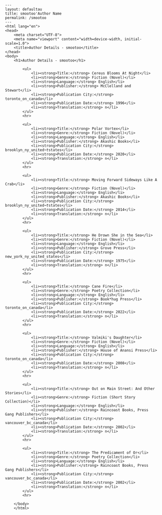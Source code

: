 
    ---
    layout: defaultau
    title: smootoo'Author Name 
    permalink: /smootoo
    ---
    <html lang="en">
    <head>
        <meta charset="UTF-8">
        <meta name="viewport" content="width=device-width, initial-scale=1.0">
        <title>Author Details - smootoo</title>
    </head>
    <body>
        <h1>Author Details - smootoo</h1>
        
            <ul>
                <li><strong>Title:</strong> Cereus Blooms At Night</li>
                <li><strong>Genre:</strong> Fiction (Novel)</li>
                <li><strong>Language:</strong> English</li>
                <li><strong>Publisher:</strong> McClelland and Stewart</li>
                <li><strong>Publication City:</strong> toronto_on_canada</li>
                <li><strong>Publication Date:</strong> 1996</li>
                <li><strong>Translation:</strong> n</li>
            </ul>
            <hr>
            
            <ul>
                <li><strong>Title:</strong> Polar Vortex</li>
                <li><strong>Genre:</strong> Fiction (Novel)</li>
                <li><strong>Language:</strong> English</li>
                <li><strong>Publisher:</strong> Akashic Books</li>
                <li><strong>Publication City:</strong> brooklyn_ny_united¬†states</li>
                <li><strong>Publication Date:</strong> 2020</li>
                <li><strong>Translation:</strong> n</li>
            </ul>
            <hr>
            
            <ul>
                <li><strong>Title:</strong> Moving Forward Sideways Like A Crab</li>
                <li><strong>Genre:</strong> Fiction (Novel)</li>
                <li><strong>Language:</strong> English</li>
                <li><strong>Publisher:</strong> Akashic Books</li>
                <li><strong>Publication City:</strong> brooklyn_ny_united¬†states</li>
                <li><strong>Publication Date:</strong> 2014</li>
                <li><strong>Translation:</strong> n</li>
            </ul>
            <hr>
            
            <ul>
                <li><strong>Title:</strong> He Drown She in the Sea</li>
                <li><strong>Genre:</strong> Fiction (Novel)</li>
                <li><strong>Language:</strong> English</li>
                <li><strong>Publisher:</strong> Grove Press</li>
                <li><strong>Publication City:</strong> new_york_ny_united_states</li>
                <li><strong>Publication Date:</strong> 1975</li>
                <li><strong>Translation:</strong> n</li>
            </ul>
            <hr>
            
            <ul>
                <li><strong>Title:</strong> Cane Fire</li>
                <li><strong>Genre:</strong> Poetry Collection</li>
                <li><strong>Language:</strong> English</li>
                <li><strong>Publisher:</strong> Book*hug Press</li>
                <li><strong>Publication City:</strong> toronto_on_canada</li>
                <li><strong>Publication Date:</strong> 2022</li>
                <li><strong>Translation:</strong> n</li>
            </ul>
            <hr>
            
            <ul>
                <li><strong>Title:</strong> Valmiki's Daughter</li>
                <li><strong>Genre:</strong> Fiction (Novel)</li>
                <li><strong>Language:</strong> English</li>
                <li><strong>Publisher:</strong> House of Anansi Press</li>
                <li><strong>Publication City:</strong> toronto_on_canada</li>
                <li><strong>Publication Date:</strong> 2008</li>
                <li><strong>Translation:</strong> n</li>
            </ul>
            <hr>
            
            <ul>
                <li><strong>Title:</strong> Out on Main Street: And Other Stories</li>
                <li><strong>Genre:</strong> Fiction (Short Story Collection)</li>
                <li><strong>Language:</strong> English</li>
                <li><strong>Publisher:</strong> Raincoast Books, Press Gang Publishers</li>
                <li><strong>Publication City:</strong> vancouver_bc_canada</li>
                <li><strong>Publication Date:</strong> 2002</li>
                <li><strong>Translation:</strong> n</li>
            </ul>
            <hr>
            
            <ul>
                <li><strong>Title:</strong> The Predicament of Or</li>
                <li><strong>Genre:</strong> Poetry Collection</li>
                <li><strong>Language:</strong> English</li>
                <li><strong>Publisher:</strong> Raincoast Books, Press Gang Publishers</li>
                <li><strong>Publication City:</strong> vancouver_bc_canada</li>
                <li><strong>Publication Date:</strong> 2002</li>
                <li><strong>Translation:</strong> n</li>
            </ul>
            <hr>
            
        </body>
        </html>
        